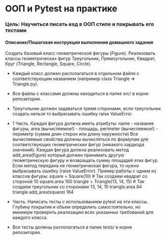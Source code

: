 # ООП и Pytest на практике
### Цель: Научиться писать код в ООП стиле и покрывать его тестами


#### Описание/Пошаговая инструкция выполнения домашнего задания

Создать базовый класс геометрической фигуры (Figure).
Реализовать классы геометрических фигур Треугольник, Прямоугольник, Квадрат, Круг (Triangle, Rectangle, Square, Circle).

- Каждый класс должен располагаться в отдельном файле с соответствующим названием (например class Triangle => Triangle.py).
- Все файлы с классами должны находиться в папке src/ в корне репозитория.
- Треугольник должен задаваться тремя сторонами, если треугольник создать нельзя то выбрасывать ошибку raise ValueError.
- 1 Часть.
Каждая фигура должна иметь атрибуты:
name - название фигуры,
area (вычисляемое!) - площадь,
perimeter (вычисляемое!) - периметр (сумма длин сторон или длину окружности)
Все вычисляемые свойства должны вычисляться по формулам для соответствующих геометрических фигур (никакого хардкода значений).
Каждая фигура должна реализовать метод add_area(figure) который должен принимать другую геометрическую фигуру и возвращать сумму площадей этих фигур.
Если метод передана не геометрическая фигура, то нужно выбрасывать ошибку (raise ValueError).
Пример работы с одним из классов фигуры:
square = Square(10) # Так создаем квадрат со стороной 10
square.area
100
triangle = Triangle(13, 14, 15) # Так создаем треугольник со сторонами 13, 14, 15
triangle.area
84
triangle.add_area(square)
184

- Часть.
Написать тесты с использованием pytest на эти классы.
Глубину покрытия и объем определить самостоятельно, но минимум проверить реализацию всех указанных требований для каждого класса.
- Все тесты должны располагаться в папке tests/ в корне репозитория.
